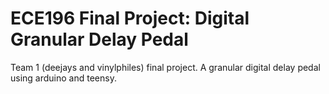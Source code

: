 # ECE196 Final Project: Digital Granular Delay Pedal
Team 1 (deejays and vinylphiles) final project. A granular digital delay pedal using arduino and teensy. 
